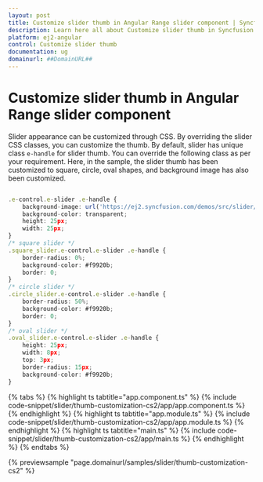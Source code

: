 ```yaml
---
layout: post
title: Customize slider thumb in Angular Range slider component | Syncfusion
description: Learn here all about Customize slider thumb in Syncfusion Angular Range slider component of Syncfusion Essential JS 2 and more.
platform: ej2-angular
control: Customize slider thumb 
documentation: ug
domainurl: ##DomainURL##
---
```


# Customize slider thumb in Angular Range slider component

Slider appearance can be customized through CSS. By overriding the slider CSS classes, you can customize the thumb. By default, slider has unique class `e-handle` for slider thumb. You can override the following class as per your requirement. Here, in the sample, the slider thumb has been customized to square, circle, oval shapes, and background image has also been customized.

```typescript

.e-control.e-slider .e-handle {
    background-image: url('https://ej2.syncfusion.com/demos/src/slider/images/thumb.png');
    background-color: transparent;
    height: 25px;
    width: 25px;
}
/* square slider */
.square_slider.e-control.e-slider .e-handle {
    border-radius: 0%;
    background-color: #f9920b;
    border: 0;
}
/* circle slider */
.circle_slider.e-control.e-slider .e-handle {
    border-radius: 50%;
    background-color: #f9920b;
    border: 0;
}
/* oval slider */
.oval_slider.e-control.e-slider .e-handle {
    height: 25px;
    width: 8px;
    top: 3px;
    border-radius: 15px;
    background-color: #f9920b;
}

```

{% tabs %}
{% highlight ts tabtitle="app.component.ts" %}
{% include code-snippet/slider/thumb-customization-cs2/app/app.component.ts %}
{% endhighlight %}
{% highlight ts tabtitle="app.module.ts" %}
{% include code-snippet/slider/thumb-customization-cs2/app/app.module.ts %}
{% endhighlight %}
{% highlight ts tabtitle="main.ts" %}
{% include code-snippet/slider/thumb-customization-cs2/app/main.ts %}
{% endhighlight %}
{% endtabs %}
  
{% previewsample "page.domainurl/samples/slider/thumb-customization-cs2" %}
